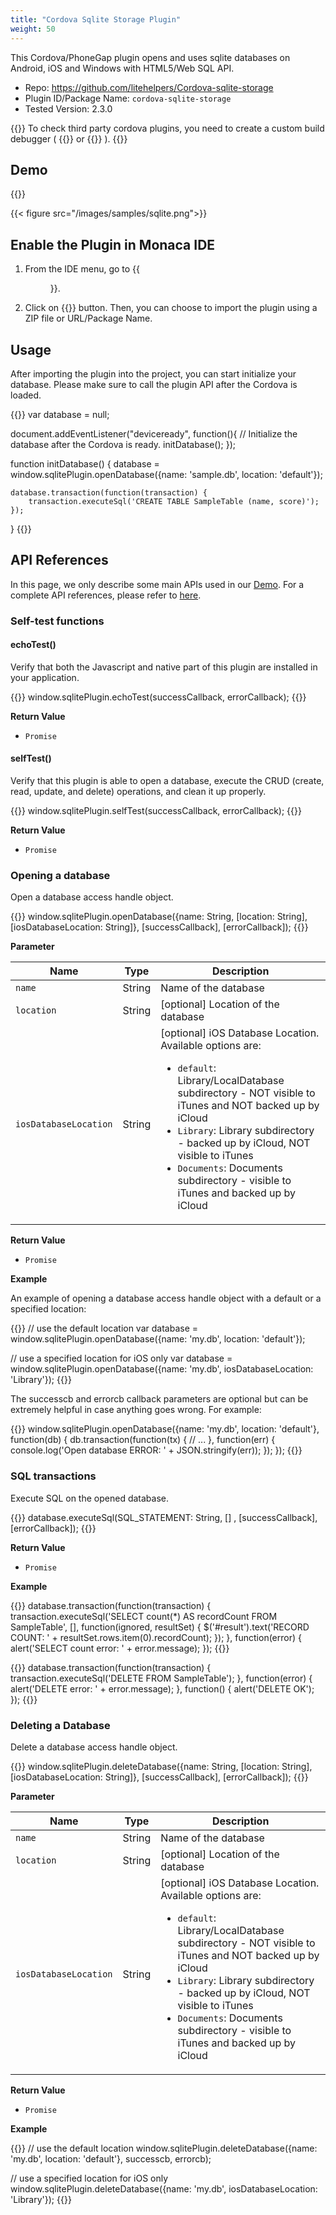 ```yaml
---
title: "Cordova Sqlite Storage Plugin"
weight: 50
---
```


This Cordova/PhoneGap plugin opens and uses sqlite databases on Android, iOS and Windows with HTML5/Web SQL API.

- Repo: https://github.com/litehelpers/Cordova-sqlite-storage
- Plugin ID/Package Name: `cordova-sqlite-storage`
- Tested Version: 2.3.0

{{<note>}}
To check third party cordova plugins, you need to create a custom build debugger ( {{<link title="Android version" href="https://docs.monaca.io/en/products_guide/debugger/installation/debugger_android/#build-and-install-custom-monaca-debugger">}} or {{<link title="iOS version" href="https://docs.monaca.io/en/products_guide/debugger/installation/debugger_ios/#how-to-build-custom-monaca-debugger">}} ).
{{</note>}}

## Demo 

{{<import pid="5ac33652e78885cd208b4567" title="Sqlite Storage Plugin Demo">}}

{{< figure src="/images/samples/sqlite.png">}}

## Enable the Plugin in Monaca IDE

1.  From the IDE menu, go to {{<menu menu1="Config" menu2="Manage Cordova Plugins">}}.

2.  Click on {{<guilabel name="Import Cordova Plugin">}} button. Then, you can choose to import the plugin using a ZIP file or URL/Package Name. 

## Usage

After importing the plugin into the project, you can start initialize your database. Please make sure to call the plugin API after the Cordova is loaded. 

{{<highlight javascript>}}
var database = null;

document.addEventListener("deviceready", function(){
    // Initialize the database after the Cordova is ready.
    initDatabase();
});

function initDatabase() {
    database = window.sqlitePlugin.openDatabase({name: 'sample.db', location: 'default'});

    database.transaction(function(transaction) {
        transaction.executeSql('CREATE TABLE SampleTable (name, score)');
    });
}
{{</highlight>}}

## API References

In this page, we only describe some main APIs used in our [Demo](https://monaca.mobi/directimport?pid=5ac33652e78885cd208b4567). For a complete API references, please refer to [here](https://github.com/litehelpers/Cordova-sqlite-storage).

### Self-test functions

#### echoTest()

Verify that both the Javascript and native part of this plugin are installed in your application.

{{<highlight javascript>}}
window.sqlitePlugin.echoTest(successCallback, errorCallback);
{{</highlight>}}

**Return Value**

- `Promise`

#### selfTest()

Verify that this plugin is able to open a database, execute the CRUD (create, read, update, and delete) operations, and clean it up properly.

{{<highlight javascript>}}
window.sqlitePlugin.selfTest(successCallback, errorCallback);
{{</highlight>}}

**Return Value**

- `Promise`

### Opening a database

Open a database access handle object.

{{<highlight javascript>}}
window.sqlitePlugin.openDatabase({name: String, [location: String], [iosDatabaseLocation: String]}, [successCallback], [errorCallback]);
{{</highlight>}}

**Parameter**

Name | Type | Description
-----|------|-------------
`name` | String | Name of the database
`location` | String | [optional] Location of the database
`iosDatabaseLocation` | String | [optional] iOS Database Location. Available options are: <ul><li>`default`: Library/LocalDatabase subdirectory - NOT visible to iTunes and NOT backed up by iCloud</li><li>`Library`: Library subdirectory - backed up by iCloud, NOT visible to iTunes</li><li>`Documents`: Documents subdirectory - visible to iTunes and backed up by iCloud</li></ul>

**Return Value**

- `Promise` 

**Example**

An example of opening a database access handle object with a default or a specified location:

{{<highlight javascript>}}
// use the default location
var database = window.sqlitePlugin.openDatabase({name: 'my.db', location: 'default'});

// use a specified location for iOS only
var database = window.sqlitePlugin.openDatabase({name: 'my.db', iosDatabaseLocation: 'Library'});
{{</highlight>}}

The successcb and errorcb callback parameters are optional but can be extremely helpful in case anything goes wrong. For example:

{{<highlight javascript>}}
window.sqlitePlugin.openDatabase({name: 'my.db', location: 'default'}, function(db) {
  db.transaction(function(tx) {
    // ...
  }, function(err) {
    console.log('Open database ERROR: ' + JSON.stringify(err));
  });
});
{{</highlight>}}

### SQL transactions

Execute SQL on the opened database.

{{<highlight javascript>}}
database.executeSql(SQL_STATEMENT: String, [] , [successCallback], [errorCallback]);
{{</highlight>}}

**Return Value**

- `Promise` 

**Example**

{{<highlight javascript>}}
database.transaction(function(transaction) {
    transaction.executeSql('SELECT count(*) AS recordCount FROM SampleTable', [], function(ignored, resultSet) {
        $('#result').text('RECORD COUNT: ' + resultSet.rows.item(0).recordCount);
    });
}, function(error) {
    alert('SELECT count error: ' + error.message);
});
{{</highlight>}}

{{<highlight javascript>}}
database.transaction(function(transaction) {
    transaction.executeSql('DELETE FROM SampleTable');
}, function(error) {
    alert('DELETE error: ' + error.message);
}, function() {
    alert('DELETE OK');
});
{{</highlight>}}

### Deleting a Database

Delete a database access handle object.

{{<highlight javascript>}}
window.sqlitePlugin.deleteDatabase({name: String, [location: String], [iosDatabaseLocation: String]}, [successCallback], [errorCallback]);
{{</highlight>}}

**Parameter**

Name | Type | Description
-----|------|-------------
`name` | String | Name of the database
`location` | String | [optional] Location of the database
`iosDatabaseLocation` | String | [optional] iOS Database Location. Available options are: <ul><li>`default`: Library/LocalDatabase subdirectory - NOT visible to iTunes and NOT backed up by iCloud</li><li>`Library`: Library subdirectory - backed up by iCloud, NOT visible to iTunes</li><li>`Documents`: Documents subdirectory - visible to iTunes and backed up by iCloud</li></ul>

**Return Value**

- `Promise` 

**Example**

{{<highlight javascript>}}
// use the default location
window.sqlitePlugin.deleteDatabase({name: 'my.db', location: 'default'}, successcb, errorcb);

// use a specified location for iOS only
window.sqlitePlugin.deleteDatabase({name: 'my.db', iosDatabaseLocation: 'Library'});
{{</highlight>}}